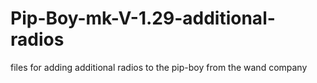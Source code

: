 # Pip-Boy-mk-V-1.29-additional-radios
files for adding additional radios to the pip-boy from the wand company
